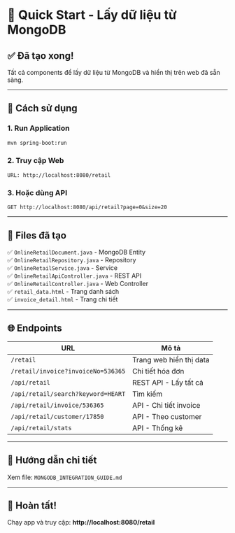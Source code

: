 # 🚀 Quick Start - Lấy dữ liệu từ MongoDB

## ✅ Đã tạo xong!

Tất cả components để lấy dữ liệu từ MongoDB và hiển thị trên web đã sẵn sàng.

---

## 🎯 Cách sử dụng

### 1. Run Application
```bash
mvn spring-boot:run
```

### 2. Truy cập Web
```
URL: http://localhost:8080/retail
```

### 3. Hoặc dùng API
```
GET http://localhost:8080/api/retail?page=0&size=20
```

---

## 📁 Files đã tạo

✅ `OnlineRetailDocument.java` - MongoDB Entity  
✅ `OnlineRetailRepository.java` - Repository  
✅ `OnlineRetailService.java` - Service  
✅ `OnlineRetailApiController.java` - REST API  
✅ `OnlineRetailController.java` - Web Controller  
✅ `retail_data.html` - Trang danh sách  
✅ `invoice_detail.html` - Trang chi tiết  

---

## 🌐 Endpoints

| URL | Mô tả |
|-----|-------|
| `/retail` | Trang web hiển thị data |
| `/retail/invoice?invoiceNo=536365` | Chi tiết hóa đơn |
| `/api/retail` | REST API - Lấy tất cả |
| `/api/retail/search?keyword=HEART` | Tìm kiếm |
| `/api/retail/invoice/536365` | API - Chi tiết invoice |
| `/api/retail/customer/17850` | API - Theo customer |
| `/api/retail/stats` | API - Thống kê |

---

## 📖 Hướng dẫn chi tiết

Xem file: `MONGODB_INTEGRATION_GUIDE.md`

---

## 🎉 Hoàn tất!

Chạy app và truy cập: **http://localhost:8080/retail**
